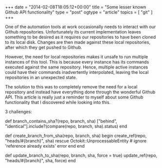 +++
date = "2014-02-08T18:05:12+00:00"
title = "Some lesser known Github API functionality"
type = "post"
ogtype = "article"
topics = [ "git" ]
+++

One of the automation tools at work occasionally needs to interact with our Github repositories. Unfortunately its current implementation leaves something to be desired as it requires our repositories to have been cloned to its local disk. Changes are then made against these local repositories, after which they get pushed to Github.

However, the need for local repositories makes it unsafe to run multiple instances of this tool. This is because every instance has its commands executed against the same repository. Hence, multiple active instances could have their commands inadvertently interpolated, leaving the local repositories in an unexpected state.

The solution to this was to completely remove the need for a local repository and instead have everything done through the wonderful Github API. This article is really just a reminder to myself about some Github functionality that I discovered while looking into this.




3 challenges:

def branch_contains_sha?(repo, branch, sha)
    ["behind", "identical"].include?(compare(repo, branch, sha).status)
  end

  def create_branch_from_sha(repo, branch, sha)
    begin
      create_ref(repo, "heads/#{branch}", sha)
    rescue Octokit::UnprocessableEntity
      # ignore 'reference already exists' error
    end
  end

  def update_branch_to_sha(repo, branch, sha, force = true)
    update_ref(repo, "heads/#{branch}", sha, force)
  end
